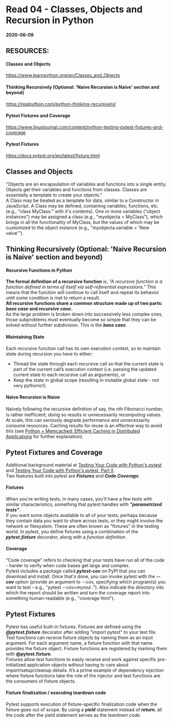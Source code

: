 # Read 04 - Classes, Objects and Recursion in Python

#### 2020-06-09

## RESOURCES:
#### Classes and Objects <br>
https://www.learnpython.org/en/Classes_and_Objects <br>
#### Thinking Recursively (Optional: 'Naive Recursion is Naive' section and beyond) <br>
https://realpython.com/python-thinking-recursively/ <br>
#### Pytest Fixtures and Coverage <br>
https://www.linuxjournal.com/content/python-testing-pytest-fixtures-and-coverage <br>
#### Pytest Fixtures <br>
https://docs.pytest.org/en/latest/fixture.html <br>

## Classes and Objects <br>
"Objects are an encapsulation of variables and functions into a single entity. Objects get their variables and functions from classes. Classes are essentially a template to create your objects." <br>
A Class may be treated as a template for data, similar to a Constructor in JavaScript. A Class may be defined, containing variables, functions, etc. (e.g., "class MyClass:" with it's contents). One or more variables ("object instances") may be assigned a class (e.g., "myobjecta = MyClass"), which brings in all the functionality of MyClass, but the values of which may be customized to the object instance (e.g., "myobjecta.variable = 'New value'").

## Thinking Recursively (Optional: 'Naive Recursion is Naive' section and beyond) <br>
#### Recursive Functions in Python
__The formal definition of a recursive function__ is, *"A recursive function is a function defined in terms of itself via self-referential expressions."* This means that the function will continue to call itself and repeat its behavior until some condition is met to return a result. <br>
__All recursive functions share a common structure made up of two parts: *base case* and *recursive case*.__ <br>
As the large problem is broken down into successively less complex ones, those subproblems must eventually become so simple that they can be solved without further subdivision. This is the __*base case*__. <br>
#### Maintaining State 
Each recursive function call has its own execution context, so to maintain state during recursion you have to either: <br>
* Thread the state through each recursive call so that the current state is part of the current call’s execution context (i.e. passing the updated current state to each recursive call as arguments), or <br>
* Keep the state in global scope (resulting in mutable global state - not very pythonic!).
#### Naive Recursion is Naive 
Naively following the recursive deﬁnition of say, the nth Fibonacci number, is rather inefficient; doing so results in unnecessarily recomputing values.  At scale, this can seriously degrade performance and unnecessarily consume resources. Caching results for reuse is an effective way to avoid this (see [Python + Memcached: Efficient Caching in Distributed Applications](https://realpython.com/python-memcache-efficient-caching/) for further explanation). <br>

## Pytest Fixtures and Coverage <br>
Additional background material at [Testing Your Code with Python's pytest](https://www.linuxjournal.com/content/testing-your-code-pythons-pytest) and [Testing Your Code with Python's pytest, Part II](https://www.linuxjournal.com/content/testing-your-code-pythons-pytest-part-ii). <br>
Two features built into pytest are __*Fixtures*__ and __*Code Coverage*__. <br>
#### Fixtures 
When you're writing tests, in many cases, you'll have a few tests with similar characteristics, something that pytest handles with __*"parametrized tests"*__. <br>
If you want some objects available to all of your tests, perhaps because they contain data you want to share across tests, or they might involve the network or filesystem. These are often known as "fixtures" in the testing world. In pytest, you define fixtures using a combination of the __*pytest.fixture*__ decorator, along with a *function definition*. <br>
#### Coverage 
"Code coverage" refers to checking that your tests have run all of the code - harder to verify when code bases get large and complex. <br>
Pytest includes a package called __*pytest-cov*__ on PyPI that you can download and install. Once that's done, you can invoke pytest with the __*--cov*__ option (provide an argument to --cov, specifying which program(s) you want to test - e.g., "pytest --cov=mymul ."). Also indicate the directory into which the report should be written and turn the coverage report into something human-readable (e.g., "coverage html").

## Pytest Fixtures
Pytest has useful built-in fixtures. Fixtures are defined using the __*@pytest.fixture*__ decorator after adding "import pytest" to your test file. <br>
Test functions can receive fixture objects by naming them as an input argument. For each argument name, a fixture function with that name provides the fixture object. Fixture functions are registered by marking them with __@pytest.fixture__. <br>
Fixtures allow test functions to easily receive and work against specific pre-initialized application objects without having to care about import/setup/cleanup details. It’s a prime example of dependency injection where fixture functions take the role of the injector and test functions are the consumers of fixture objects.
#### Fixture finalization / executing teardown code 
Pytest supports execution of fixture-specific finalization code when the fixture goes out of scope. By using a __*yield*__ statement instead of __*return*__, all the code after the yield statement serves as the *teardown code*.
